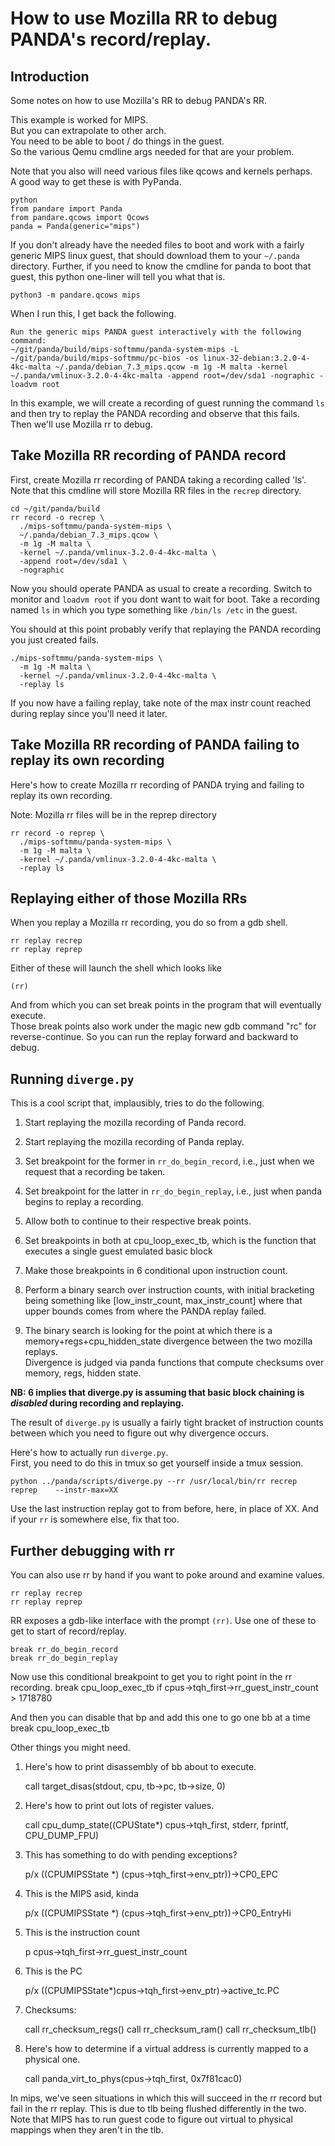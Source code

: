 # How to use Mozilla RR to debug PANDA's record/replay.  

## Introduction

Some notes on how to use Mozilla's RR to debug PANDA's RR.

This example is worked for MIPS.  
But you can extrapolate to other arch.  
You need to be able to boot / do things in the guest.  
So the various Qemu cmdline args needed for that are your problem. 

Note that you also will need various files like qcows and kernels perhaps.  
A good way to get these is with PyPanda.

    python
    from pandare import Panda
    from pandare.qcows import Qcows
    panda = Panda(generic="mips")

If you don't already have the needed files to boot and work with a fairly generic MIPS linux guest, that should download them to your `~/.panda` directory.
Further, if you need to know the cmdline for panda to boot that guest, this python one-liner will tell you what that is.

    python3 -m pandare.qcows mips

When I run this, I get back the following.

    Run the generic mips PANDA guest interactively with the following command:
    ~/git/panda/build/mips-softmmu/panda-system-mips -L ~/git/panda/build/mips-softmmu/pc-bios -os linux-32-debian:3.2.0-4-4kc-malta ~/.panda/debian_7.3_mips.qcow -m 1g -M malta -kernel ~/.panda/vmlinux-3.2.0-4-4kc-malta -append root=/dev/sda1 -nographic -loadvm root


In this example, we will create a recording of guest running the command `ls` and then try to replay the PANDA recording and observe that this fails.  
Then we'll use Mozilla rr to debug.

## Take Mozilla RR recording of PANDA record

First, create Mozilla rr recording of PANDA taking a recording called 'ls'.  
Note that this cmdline will store Mozilla RR files in the `recrep` directory.  

    cd ~/git/panda/build
    rr record -o recrep \
      ./mips-softmmu/panda-system-mips \
      ~/.panda/debian_7.3_mips.qcow \
      -m 1g -M malta \
      -kernel ~/.panda/vmlinux-3.2.0-4-4kc-malta \
      -append root=/dev/sda1 \
      -nographic

Now you should operate PANDA as usual to create a recording.  Switch to monitor and `loadvm root` if you dont want to wait for boot.  Take a recording named `ls` in which you type something like `/bin/ls /etc` in the guest.    

You should at this point probably verify that replaying the PANDA recording you just created fails.

    ./mips-softmmu/panda-system-mips \
      -m 1g -M malta \
      -kernel ~/.panda/vmlinux-3.2.0-4-4kc-malta \
      -replay ls

If you now have a failing replay, take note of the max instr count reached during replay since you'll need it later.


## Take Mozilla RR recording of PANDA failing to replay its own recording

Here's how to create Mozilla rr recording of PANDA trying and failing to replay its own recording.

Note: Mozilla rr files will be in the reprep directory

    rr record -o reprep \
      ./mips-softmmu/panda-system-mips \
      -m 1g -M malta \
      -kernel ~/.panda/vmlinux-3.2.0-4-4kc-malta \
      -replay ls

## Replaying either of those Mozilla RRs

When you replay a Mozilla rr recording, you do so from a gdb shell. 

    rr replay recrep
    rr replay reprep

Either of these will launch the shell which looks like

    (rr)

And from which you can set break points in the program that will eventually execute.  
Those break points also work under the magic new gdb command "rc" for reverse-continue. 
So you can run the replay forward and backward to debug.


## Running `diverge.py`

This is a cool script that, implausibly, tries to do the following.  
  
1. Start replaying the mozilla recording of Panda record.

2. Start replaying the mozilla recording of Panda replay.

3. Set breakpoint for the former in `rr_do_begin_record`, i.e., just when we request that a recording be taken.

4. Set breakpoint for the latter in `rr_do_begin_replay`, i.e., just when panda begins to replay a recording.
   
5. Allow both to continue to their respective break points.

6. Set breakpoints in both at cpu_loop_exec_tb, which is the function that executes a single guest emulated basic block

7. Make those breakpoints in 6 conditional upon instruction count.

8. Perform a binary search over instruction counts, with initial bracketing being something like [low_instr_count, max_instr_count] where that upper bounds comes from where the PANDA replay failed.

9. The binary search is looking for the point at which there is a memory+regs+cpu_hidden_state divergence between the two mozilla replays.  
Divergence is judged via panda functions that compute checksums over memory, regs, hidden state.


**NB: 6 implies that diverge.py is assuming that basic block chaining is *disabled* during recording and replaying.**

The result of `diverge.py` is usually a fairly tight bracket of instruction counts between which you need to figure out why divergence occurs. 

Here's how to actually run `diverge.py`.  
First, you need to do this in tmux so get yourself inside a tmux session. 

    python ../panda/scripts/diverge.py --rr /usr/local/bin/rr recrep reprep    --instr-max=XX

Use the last instruction replay got to from before, here, in place of XX.
And if your `rr` is somewhere else, fix that too. 

## Further debugging with rr

You can also use rr by hand if you want to poke around and examine values.  

    rr replay recrep
    rr replay reprep

RR exposes a gdb-like interface with the prompt `(rr)`.
Use one of these to get to start of record/replay.

    break rr_do_begin_record
    break rr_do_begin_replay

Now use this conditional breakpoint to get you to right point in the rr recording.
    break cpu_loop_exec_tb if cpus->tqh_first->rr_guest_instr_count > 1718780

And then you can disable that bp and add this one to go one bb at a time
    break cpu_loop_exec_tb


Other things you might need.

1. Here's how to print disassembly of bb about to execute.

    call target_disas(stdout, cpu, tb->pc, tb->size, 0)

2. Here's how to print out lots of register values.

    call cpu_dump_state((CPUState*) cpus->tqh_first, stderr, fprintf, CPU_DUMP_FPU)

3. This has something to do with pending exceptions?

    p/x ((CPUMIPSState *) (cpus->tqh_first->env_ptr))->CP0_EPC

4. This is the MIPS asid, kinda

    p/x ((CPUMIPSState *) (cpus->tqh_first->env_ptr))->CP0_EntryHi

5. This is the instruction count

    p cpus->tqh_first->rr_guest_instr_count

6. This is the PC

    p/x ((CPUMIPSState*)cpus->tqh_first->env_ptr)->active_tc.PC

7. Checksums:

    call rr_checksum_regs()
    call rr_checksum_ram()
    call rr_checksum_tlb() 

8. Here's how to determine if a virtual address is currently mapped to a physical one. 

    call panda_virt_to_phys(cpus->tqh_first, 0x7f81cac0)

In mips, we've seen situations in which this will succeed in the rr record but fail in the rr replay. 
This is due to tlb being flushed differently in the two. Note that MIPS has to run guest code to figure out virtual to physical mappings when they aren't in the tlb. 


    